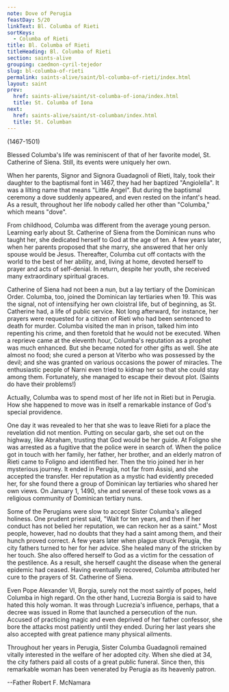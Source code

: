 ```yaml
---
note: Dove of Perugia
feastDay: 5/20
linkText: Bl. Columba of Rieti
sortKeys:
  - Columba of Rieti
title: Bl. Columba of Rieti
titleHeading: Bl. Columba of Rieti
section: saints-alive
grouping: caedmon-cyril-tejedor
slug: bl-columba-of-rieti
permalink: saints-alive/saint/bl-columba-of-rieti/index.html
layout: saint
prev:
  href: saints-alive/saint/st-columba-of-iona/index.html
  title: St. Columba of Iona
next:
  href: saints-alive/saint/st-columban/index.html
  title: St. Columban
---
```

(1467-1501)

Blessed Columba's life was reminiscent of that of her favorite model, St. Catherine of Siena. Still, its events were uniquely her own.

When her parents, Signor and Signora Guadagnoli of Rieti, Italy, took their daughter to the baptismal font in 1467, they had her baptized "Angiolella". It was a lilting name that means "Little Angel". But during the baptismal ceremony a dove suddenly appeared, and even rested on the infant's head. As a result, throughout her life nobody called her other than "Columba," which means "dove".

From childhood, Columba was different from the average young person. Learning early about St. Catherine of Siena from the Dominican nuns who taught her, she dedicated herself to God at the age of ten. A few years later, when her parents proposed that she marry, she answered that her only spouse would be Jesus. Thereafter, Columba cut off contacts with the world to the best of her ability, and, living at home, devoted herself to prayer and acts of self-denial. In return, despite her youth, she received many extraordinary spiritual graces.

Catherine of Siena had not been a nun, but a lay tertiary of the Dominican Order. Columba, too, joined the Dominican lay tertiaries when 19. This was the signal, not of intensifying her own cloistral life, but of beginning, as St. Catherine had, a life of public service. Not long afterward, for instance, her prayers were requested for a citizen of Rieti who had been sentenced to death for murder. Columba visited the man in prison, talked him into repenting his crime, and then foretold that he would not be executed. When a reprieve came at the eleventh hour, Columba's reputation as a prophet was much enhanced. But she became noted for other gifts as well. She ate almost no food; she cured a person at Viterbo who was possessed by the devil; and she was granted on various occasions the power of miracles. The enthusiastic people of Narni even tried to kidnap her so that she could stay among them. Fortunately, she managed to escape their devout plot. (Saints do have their problems!)

Actually, Columba was to spend most of her life not in Rieti but in Perugia. How she happened to move was in itself a remarkable instance of God's special providence.

One day it was revealed to her that she was to leave Rieti for a place the revelation did not mention. Putting on secular garb, she set out on the highway, like Abraham, trusting that God would be her guide. At Foligno she was arrested as a fugitive that the police were in search of. When the police got in touch with her family, her father, her brother, and an elderly matron of Rieti came to Foligno and identified her. Then the trio joined her in her mysterious journey. It ended in Perugia, not far from Assisi, and she accepted the transfer. Her reputation as a mystic had evidently preceded her, for she found there a group of Dominican lay tertiaries who shared her own views. On January 1, 1490, she and several of these took vows as a religious community of Dominican tertiary nuns.

Some of the Perugians were slow to accept Sister Columba's alleged holiness. One prudent priest said, "Wait for ten years, and then if her conduct has not belied her reputation, we can reckon her as a saint." Most people, however, had no doubts that they had a saint among them, and their hunch proved correct. A few years later when plague struck Perugia, the city fathers turned to her for her advice. She healed many of the stricken by her touch. She also offered herself to God as a victim for the cessation of the pestilence. As a result, she herself caught the disease when the general epidemic had ceased. Having eventually recovered, Columba attributed her cure to the prayers of St. Catherine of Siena.

Even Pope Alexander VI, Borgia, surely not the most saintly of popes, held Columba in high regard. On the other hand, Lucrezia Borgia is said to have hated this holy woman. It was through Lucrezia's influence, perhaps, that a decree was issued in Rome that launched a persecution of the nun. Accused of practicing magic and even deprived of her father confessor, she bore the attacks most patiently until they ended. During her last years she also accepted with great patience many physical ailments.

Throughout her years in Perugia, Sister Columba Guadagnoli remained vitally interested in the welfare of her adopted city. When she died at 34, the city fathers paid all costs of a great public funeral. Since then, this remarkable woman has been venerated by Perugia as its heavenly patron.

\--Father Robert F. McNamara